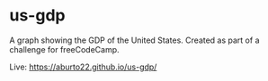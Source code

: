 # us-gdp

A graph showing the GDP of the United States. Created as part of a challenge for freeCodeCamp.

Live: https://aburto22.github.io/us-gdp/
